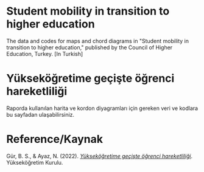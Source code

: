 # Student mobility in transition to higher education
The data and codes for maps and chord diagrams in "Student mobility in transition to higher education," published by the Council of Higher Education, Turkey. [In Turkish]


# Yükseköğretime geçişte öğrenci hareketliliği
Raporda kullanılan harita ve kordon diyagramları için gereken veri ve kodlara bu sayfadan ulaşabilirsiniz.

# Reference/Kaynak

Gür, B. S., & Ayaz, N. (2022). *[Yükseköğretime geçişte öğrenci hareketliliği](https://www.yok.gov.tr/Documents/Yayinlar/Yayinlarimiz/2022/yuksekogretime-geciste-ogrenci-hareketliligi.pdf)*. Yükseköğretim Kurulu.
